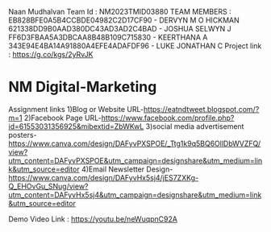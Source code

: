 Naan Mudhalvan Team Id : NM2023TMID03880 
TEAM MEMBERS : EB828BFE0A5B4CCBDE04982C2D17CF90 - DERVYN M O HICKMAN
               621338DD9B0AAD380DC43AD3AD2C4BAD - JOSHUA SELWYN J
               FF6D3FBAA5A3DBCAA8B48B109C715830 - KEERTHANA A
               343E94E4BA14A91880A4EFE4ADAFDF96 - LUKE JONATHAN C 
               Project link : https://g.co/kgs/2yRvJK     
# NM Digital-Marketing
Assignment links 
1)Blog or Website URL-https://eatndtweet.blogspot.com/?m=1 
2)Facebook Page URL-https://www.facebook.com/profile.php?id=61553031356925&mibextid=ZbWKwL
3)social media advertisement posters-https://www.canva.com/design/DAFyvPXSPOE/_Ttg1k9q5BQ6OllDbWVZFQ/view?utm_content=DAFyvPXSPOE&utm_campaign=designshare&utm_medium=link&utm_source=editor
4)Email Newsletter Design-https://www.canva.com/design/DAFyvHx5sj4/jES7ZXKg-Q_EHOvGu_SNug/view?utm_content=DAFyvHx5sj4&utm_campaign=designshare&utm_medium=link&utm_source=editor

   Demo Video Link : https://youtu.be/neWuqpnC92A 
